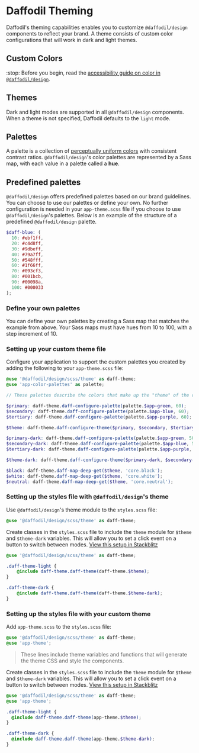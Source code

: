 # Daffodil Theming
Daffodil's theming capabilities enables you to customize `@daffodil/design` components to reflect your brand. A theme consists of custom color configurations that will work in dark and light themes.

## Custom Colors
:stop: Before you begin, read the [accessibility guide on color in `@daffodil/design`](/libs/design/guides/color.md#accessibility).

## Themes
Dark and light modes are supported in all `@daffodil/design` components. When a theme is not specified, Daffodil defaults to the `light` mode.

## Palettes
A palette is a collection of [perceptually uniform colors](https://programmingdesignsystems.com/color/perceptually-uniform-color-spaces/) with consistent contrast ratios. `@daffodil/design`'s color palettes are represented by a Sass map, with each value in a palette called a **hue**.

## Predefined palettes
`@daffodil/design` offers predefined palettes based on our brand guidelines. You can choose to use our palettes or define your own. No further configuration is needed in your `app-theme.scss` file if you choose to use `@daffodil/design`'s palettes. Below is an example of the structure of a predefined `@daffodil/design` palette.

```scss
$daff-blue: (
  10: #ebf1ff,
  20: #c4d8ff,
  30: #9dbeff,
  40: #79a7ff,
  50: #548fff,
  60: #1f66ff,
  70: #093cf3,
  80: #001bcb,
  90: #00098a,
  100: #000033
);
```

### Define your own palettes
You can define your own palettes by creating a Sass map that matches the example from above. Your Sass maps must have hues from 10 to 100, with a step increment of 10.

### Setting up your custom theme file
Configure your application to support the custom palettes you created by adding the following to your `app-theme.scss` file:

```scss
@use '@daffodil/design/scss/theme' as daff-theme;
@use 'app-color-palettes' as palette;

// These palettes describe the colors that make up the "theme" of the components.

$primary: daff-theme.daff-configure-palette(palette.$app-green, 60);
$secondary: daff-theme.daff-configure-palette(palette.$app-blue, 60);
$tertiary: daff-theme.daff-configure-palette(palette.$app-purple, 60);

$theme: daff-theme.daff-configure-theme($primary, $secondary, $tertiary, 'light');

$primary-dark: daff-theme.daff-configure-palette(palette.$app-green, 50);
$secondary-dark: daff-theme.daff-configure-palette(palette.$app-blue, 50);
$tertiary-dark: daff-theme.daff-configure-palette(palette.$app-purple, 50);

$theme-dark: daff-theme.daff-configure-theme($primary-dark, $secondary-dark, $tertiary-dark, 'dark');

$black: daff-theme.daff-map-deep-get($theme, 'core.black');
$white: daff-theme.daff-map-deep-get($theme, 'core.white');
$neutral: daff-theme.daff-map-deep-get($theme, 'core.neutral');
```

### Setting up the styles file with `@daffodil/design`'s theme
Use `@daffodil/design`'s theme module to the `styles.scss` file:

```scss
@use '@daffodil/design/scss/theme' as daff-theme;
```

Create classes in the `styles.scss` file to include the `theme` module for `$theme` and `$theme-dark` variables. This will allow you to set a click event on a button to switch between modes. [View this setup in Stackblitz](https://stackblitz.com/edit/ng13-daffodil-design)

```scss
@use '@daffodil/design/scss/theme' as daff-theme;

.daff-theme-light {
	@include daff-theme.daff-theme(daff-theme.$theme);
}

.daff-theme-dark {
	@include daff-theme.daff-theme(daff-theme.$theme-dark);
}
```

### Setting up the styles file with your custom theme
Add `app-theme.scss` to the `styles.scss` file:

```scss
@use '@daffodil/design/scss/theme' as daff-theme;
@use 'app-theme';
```

> These lines include theme variables and functions that will generate the theme CSS and style the components.

Create classes in the `styles.scss` file to include the `theme` module for `$theme` and `$theme-dark` variables. This will allow you to set a click event on a button to switch between modes. [View this setup in Stackblitz](https://stackblitz.com/edit/ng13-daffodil-design-custom-theme)

```scss
@use '@daffodil/design/scss/theme' as daff-theme;
@use 'app-theme';

.daff-theme-light {
  @include daff-theme.daff-theme(app-theme.$theme);
}

.daff-theme-dark {
  @include daff-theme.daff-theme(app-theme.$theme-dark);
}
```
